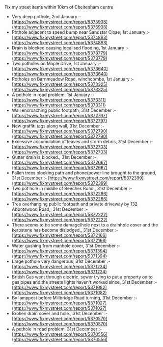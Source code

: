 Fix my street items within 10km of Cheltenham centre

<!-- fix_marker starts -->

- Very deep pothole, 2nd January :- [https://www.fixmystreet.com/report/5375938](https://www.fixmystreet.com/report/5375938)
- Pothole adjacent to speed bump near Sandstar Close, 1st January :- [https://www.fixmystreet.com/report/5374893](https://www.fixmystreet.com/report/5374893)
- Drain is blocked causing localised flooding, 1st January :- [https://www.fixmystreet.com/report/5373779](https://www.fixmystreet.com/report/5373779)
- Two potholes on Maple Drive, 1st January :- [https://www.fixmystreet.com/report/5373640](https://www.fixmystreet.com/report/5373640)
- Potholes on Barnmeadow Road, winchcombe, 1st January :- [https://www.fixmystreet.com/report/5373325](https://www.fixmystreet.com/report/5373325)
- A pothole in road problem, 1st January :- [https://www.fixmystreet.com/report/5373311](https://www.fixmystreet.com/report/5373311)
- Wall encroaching public footpath, 31st December :- [https://www.fixmystreet.com/report/5372797](https://www.fixmystreet.com/report/5372797)
- New graffiti tags along wall, 31st December :- [https://www.fixmystreet.com/report/5372790](https://www.fixmystreet.com/report/5372790)
- Excessive accumulation of leaves and storm debris, 31st December :- [https://www.fixmystreet.com/report/5372703](https://www.fixmystreet.com/report/5372703)
- Gutter drain is blocked., 31st December :- [https://www.fixmystreet.com/report/5372667](https://www.fixmystreet.com/report/5372667)
- Fallen trees blocking path and phone/power line brought to the ground, 31st December :- [https://www.fixmystreet.com/report/5372399](https://www.fixmystreet.com/report/5372399)
- Two pot hole in middle of Beeches Road., 31st December :- [https://www.fixmystreet.com/report/5372286](https://www.fixmystreet.com/report/5372286)
- Tree overhanging public footpath and private driveway by 132 Abbotswood Road,, 31st December :- [https://www.fixmystreet.com/report/5372222](https://www.fixmystreet.com/report/5372222)
- There seems to be some damage/hole next to a drainhole cover and the kerbstone has become dislodged., 31st December :- [https://www.fixmystreet.com/report/5372166](https://www.fixmystreet.com/report/5372166)
- Water gushing from manhole cover, 31st December :- [https://www.fixmystreet.com/report/5371394](https://www.fixmystreet.com/report/5371394)
- Large pothole very dangerous, 31st December :- [https://www.fixmystreet.com/report/5371234](https://www.fixmystreet.com/report/5371234)
- British Gas went through electric, sewer trying to put a property on to gas pipes and the streets lights haven't worked since, 31st December :- [https://www.fixmystreet.com/report/5371082](https://www.fixmystreet.com/report/5371082)
- By lamppost before Millbridge Road turning, 31st December :- [https://www.fixmystreet.com/report/5371027](https://www.fixmystreet.com/report/5371027)
- Broken drain cover and hole., 31st December :- [https://www.fixmystreet.com/report/5370570](https://www.fixmystreet.com/report/5370570)
- A pothole in road problem, 31st December :- [https://www.fixmystreet.com/report/5370556](https://www.fixmystreet.com/report/5370556)

<!-- fix_marker ends -->